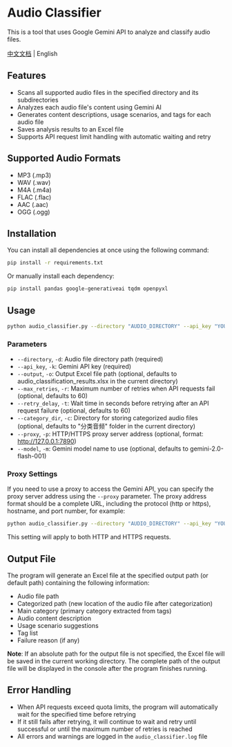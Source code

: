 # Audio Classifier

This is a tool that uses Google Gemini API to analyze and classify audio files.

[中文文档](README.md) | English

## Features

- Scans all supported audio files in the specified directory and its subdirectories
- Analyzes each audio file's content using Gemini AI
- Generates content descriptions, usage scenarios, and tags for each audio file
- Saves analysis results to an Excel file
- Supports API request limit handling with automatic waiting and retry

## Supported Audio Formats

- MP3 (.mp3)
- WAV (.wav)
- M4A (.m4a)
- FLAC (.flac)
- AAC (.aac)
- OGG (.ogg)

## Installation

You can install all dependencies at once using the following command:

```bash
pip install -r requirements.txt
```

Or manually install each dependency:

```bash
pip install pandas google-generativeai tqdm openpyxl
```

## Usage

```bash
python audio_classifier.py --directory "AUDIO_DIRECTORY" --api_key "YOUR_GEMINI_API_KEY" [--output "OUTPUT_FILE_PATH"] [--max_retries RETRY_COUNT] [--retry_delay WAIT_SECONDS] [--proxy "PROXY_SERVER_ADDRESS"] [--model "MODEL_NAME"]
```

### Parameters

- `--directory`, `-d`: Audio file directory path (required)
- `--api_key`, `-k`: Gemini API key (required)
- `--output`, `-o`: Output Excel file path (optional, defaults to audio_classification_results.xlsx in the current directory)
- `--max_retries`, `-r`: Maximum number of retries when API requests fail (optional, defaults to 60)
- `--retry_delay`, `-t`: Wait time in seconds before retrying after an API request failure (optional, defaults to 60)
- `--category_dir`, `-c`: Directory for storing categorized audio files (optional, defaults to "分类音频" folder in the current directory)
- `--proxy`, `-p`: HTTP/HTTPS proxy server address (optional, format: http://127.0.0.1:7890)
- `--model`, `-m`: Gemini model name to use (optional, defaults to gemini-2.0-flash-001)

### Proxy Settings

If you need to use a proxy to access the Gemini API, you can specify the proxy server address using the `--proxy` parameter. The proxy address format should be a complete URL, including the protocol (http or https), hostname, and port number, for example:

```bash
python audio_classifier.py --directory "AUDIO_DIRECTORY" --api_key "YOUR_GEMINI_API_KEY" --proxy "http://127.0.0.1:7890"
```

This setting will apply to both HTTP and HTTPS requests.

## Output File

The program will generate an Excel file at the specified output path (or default path) containing the following information:

- Audio file path
- Categorized path (new location of the audio file after categorization)
- Main category (primary category extracted from tags)
- Audio content description
- Usage scenario suggestions
- Tag list
- Failure reason (if any)

**Note**: If an absolute path for the output file is not specified, the Excel file will be saved in the current working directory. The complete path of the output file will be displayed in the console after the program finishes running.

## Error Handling

- When API requests exceed quota limits, the program will automatically wait for the specified time before retrying
- If it still fails after retrying, it will continue to wait and retry until successful or until the maximum number of retries is reached
- All errors and warnings are logged in the `audio_classifier.log` file